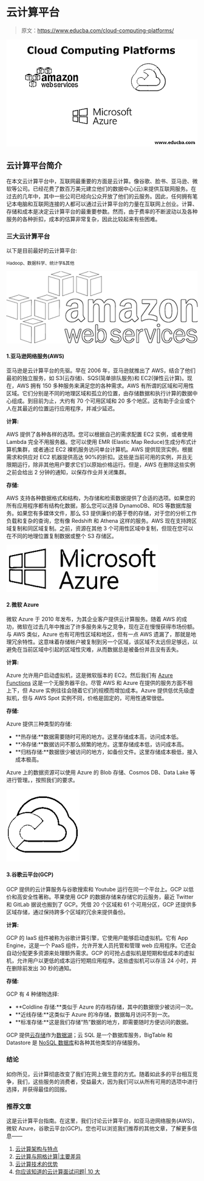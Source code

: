 # 云计算平台

> 原文：<https://www.educba.com/cloud-computing-platforms/>

![Cloud Computing Platforms](img/bc352823647f14ca9f79a17c806eb7ce.png)



## 云计算平台简介

在本文云计算平台中，互联网最重要的方面是云计算。像谷歌、脸书、亚马逊、微软等公司。已经花费了数百万美元建立他们的数据中心(云)来提供互联网服务。在过去的几年中，其中一些公司已经向公众开放了他们的云服务。因此，任何拥有笔记本电脑和互联网连接的人都可以通过云计算平台的力量在互联网上创业。计算、存储和成本是决定云计算平台的最重要参数。然而，由于费率的不断波动以及各种服务的各种折扣，成本的估算非常复杂，因此比较起来有些困难。

### 三大云计算平台

以下是目前最好的云计算平台:

<small>Hadoop、数据科学、统计学&其他</small>

![Amazon Web services](img/9efb9e0f4bf30b7f8445bff584cb3214.png)



#### 1.亚马逊网络服务(AWS)

亚马逊是云计算平台的先驱。早在 2006 年，亚马逊就推出了 AWS，结合了他们最初的独立服务，如 S3(云存储)、SQS(简单排队服务)和 EC2(弹性云计算)。现在，AWS 拥有 150 多种服务来满足您的各种需求。AWS 有所谓的区域和可用性区域。它们分别是不同的地理区域和孤立的位置，由存储数据和执行计算的数据中心组成。到目前为止，大约有 70 个可用区域和 20 多个地区。这有助于企业或个人在其最近的位置运行应用程序，并减少延迟。

**计算:**

AWS 提供了各种各样的选项。您可以根据自己的需求配置 EC2 实例，或者使用 Lambda 完全不用服务器。您可以使用 EMR (Elastic Map Reduce)生成分布式计算机集群，或者通过 EC2 裸机服务访问单台计算机。AWS 提供现货实例，根据需求和供应对 EC2 机器提供高达 90%的折扣。这些是当前可用的实例，并且无限期运行，除非其他用户要求它们以原始价格运行。但是，AWS 在删除这些实例之前会给出 2 分钟的通知，以保存作业并关闭集群。

**存储:**

AWS 支持各种数据格式和结构，为存储和检索数据提供了合适的选项。如果您的所有应用程序都有结构化数据，那么您可以选择 DynamoDB、RDS 等数据库服务。如果您有多媒体文件，那么 S3 提供廉价的基于卷的存储，对于您的分析工作负载和复杂的查询，您有像 Redshift 和 Athena 这样的服务。AWS 现在支持跨区域复制和同区域复制。之前，资源在其他 3 个可用性区域中复制，但现在您可以在不同的地理位置复制数据或整个 S3 存储区。

![Microsoft Azure](img/3cdf4e7a2abe4dae9ad48b156957c6d7.png)



#### 2.微软 Azure

微软 Azure 于 2010 年发布，为其企业客户提供云计算服务。随着 AWS 的成功，微软在过去几年中推出了许多服务来与之竞争，现在正在慢慢获得市场份额。与 AWS 类似，Azure 也有可用性区域和地区，但有一点 AWS 遗漏了，那就是地理冗余特性。这意味着存储帐户被复制到另一个区域，该区域不太远但足够远，以避免在当前区域中引起的区域性灾难，从而数据总是被备份并且没有丢失。

**计算:**

Azure 允许用户启动虚拟机，这是微软版本的 EC2。然后我们有 [Azure Functions](https://www.educba.com/azure-functions/) 这是一个无服务器平台。尽管 AWS 和 Azure 在提供的服务方面不相上下，但 Azure 实例往往会随着它们的规模而增加成本。Azure 提供低优先级虚拟机，但与 AWS Spot 实例不同，价格是固定的，可用性通常很低。

**存储:**

Azure 提供三种类型的存储:

*   **热存储:**数据需要随时可用的地方。这里存储成本高，访问成本低。
*   **冷存储:**数据访问不那么频繁的地方。这里存储成本低，访问成本高。
*   **归档存储:**数据很少被访问的地方，如备份文件。这里存储成本极低，接入成本极高。

Azure 上的数据资源可以使用 Azure 的 Blob 存储、Cosmos DB、Data Lake 等进行管理。，按照我们的要求。

![Google Cloud Platform](img/55da3643e8781fbd6981a7e6f56d9a44.png)



#### 3.谷歌云平台(GCP)

GCP 提供的云计算服务与谷歌搜索和 Youtube 运行在同一个平台上。GCP 以低价和高安全性著称。苹果使用 GCP 的数据存储来存储它的云服务，最近 Twitter 和 GitLab 据说也搬到了 GCP。凭借 20 个区域和 61 个可用分区，GCP 还提供多区域存储，通过保持跨多个区域的冗余来提供备份。

**计算:**

GCP 的 IaaS 组件被称为谷歌计算引擎，它使用户能够启动虚拟机。它有 App Engine，这是一个 PaaS 组件，允许开发人员托管和管理 web 应用程序。它还会自动分配更多资源来处理额外需求。GCP 的可抢占虚拟机是短期和低成本的虚拟机，允许用户以更低的成本运行短期应用程序。这些虚拟机可以存活 24 小时，并在删除前发出 30 秒的通知。

**存储:**

GCP 有 4 种储物选择:

*   **Coldline 存储:**类似于 Azure 的存档存储，其中的数据很少被访问一次。
*   **近线存储:**这类似于 Azure 的冷存储，数据每月访问不到一次。
*   **标准存储:**这是我们存储“热”数据的地方，即需要随时方便访问的数据。

GCP 提供[云存储](https://www.educba.com/what-is-cloud-storage/)作为[数据湖](https://www.educba.com/what-is-a-data-lake/)；云 SQL 是一个数据库服务，BigTable 和 Datastore 是 [NoSQL 数据库](https://www.educba.com/what-is-nosql-database/)和各种其他类型的存储服务。

### 结论

如你所见，云计算彻底改变了我们在网上做生意的方式。随着如此多的平台相互竞争，我们，这些服务的消费者，受益最大，因为我们可以从所有可用的选项中进行选择，并获得最佳的回报。

### 推荐文章

这是云计算平台指南。在这里，我们讨论云计算平台，如亚马逊网络服务(AWS)，微软 Azure，谷歌云平台(GCP)。您也可以浏览我们推荐的其他文章，了解更多信息——

1.  [云计算架构与特点](https://www.educba.com/cloud-computing-architecture/)
2.  [云计算与网格计算|主要差异](https://www.educba.com/cloud-computing-vs-grid-computing/)
3.  [云计算技术的优势](https://www.educba.com/cloud-computing-technologies/)
4.  [你应该知道的云计算面试问题| 10 大](https://www.educba.com/cloud-computing-interview-questions/)





